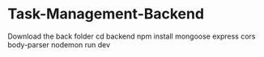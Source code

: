 # Task-Management-Backend


Download the back folder
cd backend 
npm install mongoose express cors body-parser
nodemon run dev
